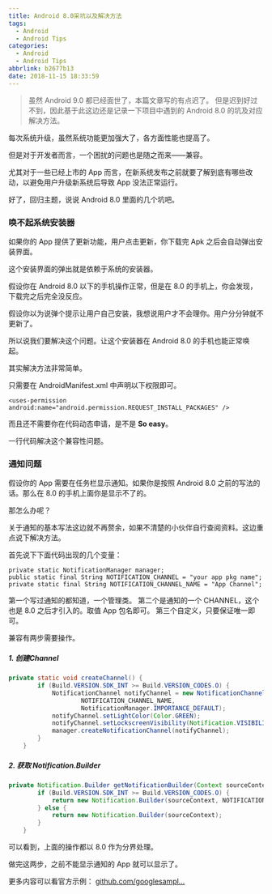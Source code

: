 ```yaml
---
title: Android 8.0采坑以及解决方法
tags:
  - Android
  - Android Tips
categories:
  - Android
  - Android Tips
abbrlink: b2677b13
date: 2018-11-15 18:33:59
---
```


> 虽然 Android 9.0 都已经面世了，本篇文章写的有点迟了。 但是迟到好过不到，因此基于此这边还是记录一下项目中遇到的 Android 8.0 的坑及对应解决方法。

每次系统升级，虽然系统功能更加强大了，各方面性能也提高了。

但是对于开发者而言，一个困扰的问题也是随之而来——兼容。

尤其对于一些已经上市的 App 而言，在新系统发布之前就要了解到底有哪些改动，以避免用户升级新系统后导致 App 没法正常运行。

好了，回归主题，说说 Android 8.0 里面的几个坑吧。

<!--more-->

### 唤不起系统安装器

如果你的 App 提供了更新功能，用户点击更新，你下载完 Apk 之后会自动弹出安装界面。

这个安装界面的弹出就是依赖于系统的安装器。

假设你在 Android 8.0 以下的手机操作正常，但是在 8.0 的手机上，你会发现，下载完之后完全没反应。

假设你以为说弹个提示让用户自己安装，我想说用户才不会理你。用户分分钟就不更新了。

所以说我们要解决这个问题。让这个安装器在 Android 8.0 的手机也能正常唤起。

其实解决方法非常简单。

只需要在 AndroidManifest.xml 中声明以下权限即可。

```
<uses-permission android:name="android.permission.REQUEST_INSTALL_PACKAGES" />
```

而且还不需要你在代码动态申请，是不是 **So easy**。

一行代码解决这个兼容性问题。

### 通知问题

假设你的 App 需要在任务栏显示通知。如果你是按照 Android 8.0 之前的写法的话。那么在 8.0 的手机上面你是显示不了的。

那怎么办呢？

关于通知的基本写法这边就不再赘余，如果不清楚的小伙伴自行查阅资料。这边重点说下解决方法。

首先说下下面代码出现的几个变量：

```
private static NotificationManager manager;
public static final String NOTIFICATION_CHANNEL = "your app pkg name";
private static final String NOTIFICATION_CHANNEL_NAME = "App Channel";
```

第一个写过通知的都知道，一个管理类。
 第二个是通知的一个 CHANNEL，这个也是 8.0 之后才引入的。取值 App 包名即可。
 第三个自定义，只要保证唯一即可。

兼容有两步需要操作。

##### 1. 创建Channel

```java
private static void createChannel() {
        if (Build.VERSION.SDK_INT >= Build.VERSION_CODES.O) {
            NotificationChannel notifyChannel = new NotificationChannel(NOTIFICATION_CHANNEL,
                    NOTIFICATION_CHANNEL_NAME,
                    NotificationManager.IMPORTANCE_DEFAULT);
            notifyChannel.setLightColor(Color.GREEN);
            notifyChannel.setLockscreenVisibility(Notification.VISIBILITY_PRIVATE);
            manager.createNotificationChannel(notifyChannel);
        }
    }
```

##### 2. 获取 Notification.Builder

```java
private Notification.Builder getNotificationBuilder(Context sourceContext) {
        if (Build.VERSION.SDK_INT >= Build.VERSION_CODES.O) {
            return new Notification.Builder(sourceContext, NOTIFICATION_CHANNEL);
        } else {
            return new Notification.Builder(sourceContext);
        }
    }
```

可以看到，上面的操作都以 8.0 作为分界处理。

做完这两步，之前不能显示通知的 App 就可以显示了。

更多内容可以看官方示例： [github.com/googlesampl…](https://github.com/googlesamples/android-NotificationChannels/)